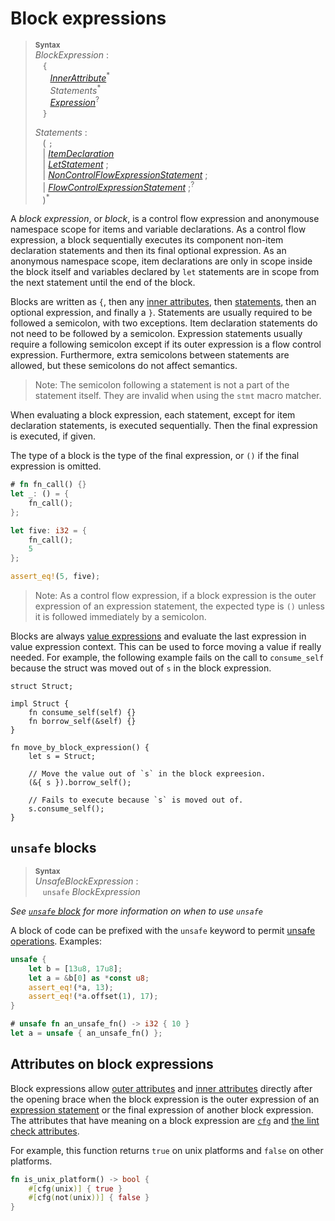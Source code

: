 # Block expressions

> **<sup>Syntax</sup>**\
> _BlockExpression_ :\
> &nbsp;&nbsp; `{`\
> &nbsp;&nbsp; &nbsp;&nbsp; [_InnerAttribute_]<sup>\*</sup>\
> &nbsp;&nbsp; &nbsp;&nbsp; _Statements_<sup>\*</sup>\
> &nbsp;&nbsp; &nbsp;&nbsp; [_Expression_]<sup>?</sup>\
> &nbsp;&nbsp; `}`
>
> _Statements_ :\
> &nbsp;&nbsp; ( `;`\
> &nbsp;&nbsp; | [_ItemDeclaration_]\
> &nbsp;&nbsp; | [_LetStatement_] ;\
> &nbsp;&nbsp; | [_NonControlFlowExpressionStatement_][expression statement] ;\
> &nbsp;&nbsp; | [_FlowControlExpressionStatement_][expression statement] ;<sup>?</sup>\
> &nbsp;&nbsp; )<sup>\*</sup>

A *block expression*, or *block*, is a control flow expression and anonymouse
namespace scope for items and variable declarations. As a control flow
expression, a block sequentially executes its component non-item declaration
statements and then its final optional expression. As an anonymous namespace
scope, item declarations are only in scope inside the block itself and variables
declared by `let` statements are in scope from the next statement until the end
of the block.

Blocks are written as `{`, then any [inner attributes], then [statements],
then an optional expression, and finally a `}`. Statements are usually required
to be followed a semicolon, with two exceptions. Item declaration statements do
not need to be followed by a semicolon. Expression statements usually require
a following semicolon except if its outer expression is a flow control
expression. Furthermore, extra semicolons between statements are allowed, but
these semicolons do not affect semantics.

> Note: The semicolon following a statement is not a part of the statement
> itself. They are invalid when using the `stmt` macro matcher.

When evaluating a block expression, each statement, except for item declaration
statements, is executed sequentially. Then the final expression is executed,
if given.

The type of a block is the type of the final expression, or `()` if the final
expression is omitted.

```rust
# fn fn_call() {}
let _: () = {
    fn_call();
};

let five: i32 = {
    fn_call();
    5
};

assert_eq!(5, five);
```

> Note: As a control flow expression, if a block expression is the outer
> expression of an expression statement, the expected type is `()` unless it
> is followed immediately by a semicolon.

Blocks are always [value expressions] and evaluate the last expression in 
value expression context. This can be used to force moving a value if really
needed. For example, the following example fails on the call to `consume_self`
because the struct was moved out of `s` in the block expression.

```rust,compile_fail
struct Struct;

impl Struct {
    fn consume_self(self) {}
    fn borrow_self(&self) {}
}

fn move_by_block_expression() {
    let s = Struct;

    // Move the value out of `s` in the block expreesion.
    (&{ s }).borrow_self();

    // Fails to execute because `s` is moved out of.
    s.consume_self();
}
```

## `unsafe` blocks

> **<sup>Syntax</sup>**\
> _UnsafeBlockExpression_ :\
> &nbsp;&nbsp; `unsafe` _BlockExpression_

_See [`unsafe` block](unsafe-blocks.html) for more information on when to use `unsafe`_

A block of code can be prefixed with the `unsafe` keyword to permit [unsafe
operations]. Examples:

```rust
unsafe {
    let b = [13u8, 17u8];
    let a = &b[0] as *const u8;
    assert_eq!(*a, 13);
    assert_eq!(*a.offset(1), 17);
}

# unsafe fn an_unsafe_fn() -> i32 { 10 }
let a = unsafe { an_unsafe_fn() };
```

## Attributes on block expressions

Block expressions allow [outer attributes] and [inner attributes] directly after
the opening brace when the block expression is the outer expression of an
[expression statement] or the final expression of another block expression. The
attributes that have meaning on a block expression are [`cfg`] and [the lint
check attributes].

For example, this function returns `true` on unix platforms and `false` on other
platforms.

```rust
fn is_unix_platform() -> bool {
    #[cfg(unix)] { true }
    #[cfg(not(unix))] { false }
}
```

[_InnerAttribute_]: attributes.html
[_ItemDeclaration_]: items.html
[_LetStatement_]: statements.html#let-statements
[expression statement]: statements.html#expression-statements
[_Expression_]: expressions.html
[expression]: expressions.html
[statements]: statements.html
[value expressions]: expressions.html#place-expressions-and-value-expressions
[outer attributes]: attributes.html
[inner attributes]: attributes.html
[expression statement]: statements.html#expression-statements
[`cfg`]: conditional-compilation.html
[the lint check attributes]: attributes.html#lint-check-attributes
[unsafe operations]: unsafety.html
